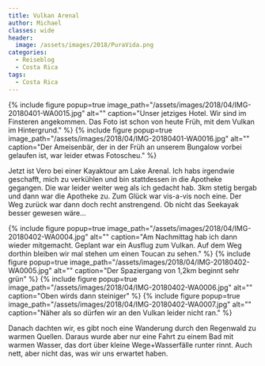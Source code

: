 ```yaml
---
title: Vulkan Arenal
author: Michael
classes: wide
header:
  image: /assets/images/2018/PuraVida.png
categories:
  - Reiseblog
  - Costa Rica
tags:
  - Costa Rica
---
```


{% include figure popup=true image_path="/assets/images/2018/04/IMG-20180401-WA0015.jpg" alt="" caption="Unser jetziges Hotel. Wir sind im Finsteren angekommen. Das Foto ist schon von heute Früh, mit dem Vulkan im Hintergrund." %}
{% include figure popup=true image_path="/assets/images/2018/04/IMG-20180401-WA0016.jpg" alt="" caption="Der Ameisenbär, der in der Früh an unserem Bungalow vorbei gelaufen ist, war leider etwas Fotoscheu." %}

Jetzt ist Vero bei einer Kayaktour am Lake Arenal. Ich habs irgendwie geschafft, mich zu verkühlen und bin stattdessen in die Apotheke gegangen. Die war leider weiter weg als ich gedacht hab. 3km stetig bergab und dann war die Apotheke zu. Zum Glück war vis-a-vis noch eine. Der Weg zurück war dann doch recht anstrengend. Ob nicht das Seekayak besser gewesen wäre...

{% include figure popup=true image_path="/assets/images/2018/04/IMG-20180402-WA0004.jpg" alt="" caption="Am Nachmittag hab ich dann wieder mitgemacht. Geplant war ein Ausflug zum Vulkan. Auf dem Weg dorthin bleiben wir mal stehen um einen Toucan zu sehen." %}
{% include figure popup=true image_path="/assets/images/2018/04/IMG-20180402-WA0005.jpg" alt="" caption="Der Spaziergang von 1,2km beginnt sehr grün" %}
{% include figure popup=true image_path="/assets/images/2018/04/IMG-20180402-WA0006.jpg" alt="" caption="Oben wirds dann steiniger" %}
{% include figure popup=true image_path="/assets/images/2018/04/IMG-20180402-WA0007.jpg" alt="" caption="Näher als so dürfen wir an den Vulkan leider nicht ran." %}

Danach dachten wir, es gibt noch eine Wanderung durch den Regenwald zu warmen Quellen. Daraus wurde aber nur eine Fahrt zu einem Bad mit warmen Wasser, das dort über kleine Wege+Wasserfälle runter rinnt. Auch nett, aber nicht das, was wir uns erwartet haben.
